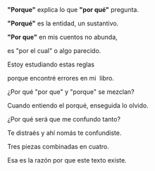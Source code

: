 <html><body><strong>"Porque"</strong> explica lo que <strong>"por qué"</strong> pregunta.

<strong>"Porqué"</strong> es la entidad, un sustantivo.

<strong>"Por que"</strong> en mis cuentos no abunda,

es "por el cual" o algo parecido.



Estoy estudiando estas reglas

porque encontré errores en mi  libro.

¿Por qué "por que" y "porque" se mezclan?

Cuando entiendo el porqué, enseguida lo olvido.



¿Por qué será que me confundo tanto?

Te distraés y ahí nomás te confundiste.

Tres piezas combinadas en cuatro.

Esa es la razón por que este texto existe.</body></html>
